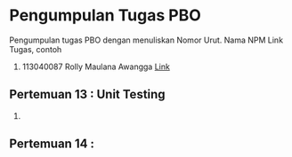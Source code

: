 # Pengumpulan Tugas PBO
Pengumpulan tugas PBO dengan menuliskan
Nomor Urut. Nama NPM Link Tugas, contoh
1. 113040087 Rolly Maulana Awangga [Link](https://kampus.awangga.net/)

## Pertemuan 13 : Unit Testing
1. 


## Pertemuan 14 : 